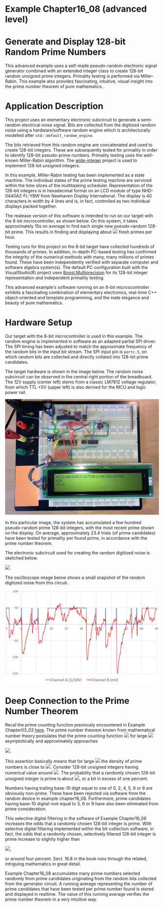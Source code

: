 # Example Chapter16_08 (advanced level)
# Generate and Display 128-bit Random Prime Numbers

This advanced example uses a self-made pseudo-random electronic
signal generator combined with an extended integer class
to create 128-bit random unsigned prime integers.
Primality testing is performed via Miller-Rabin.
This example also provides fascinating, intuitive,
visual insight into the prime number theorem
of pure mathematics.

# Application Description

This project uses an elementary electronic subcircuit
to generate a semi-random electrical noise signal.
Bits are collected from the digitized random noise
using a hardware/software random engine
which is architecturally modelled after `std::default_random_engine`.

The bits retrieved from this random engine
are concatenated and used to create 128-bit integers.
These are subsequently tested for primality
in order to identify 128-bit pseudo-prime numbers.
Primality testing uses the well-known Miller-Rabin algorithm.
The [wide-integer](https://github.com/ckormanyos/wide-integer)
project is used to implement 128-bit unsigned integers.

In this example, Miller-Rabin testing has been implemented as a state machine.
The individual states of the prime testing machine are serviced within the
time slices of the multitasking scheduler.
Representation of the 128-bit integers is in hexadecimal format
on an LCD module of type NHD-0440AZ-FL-YBW
from Newhaven Display International. The display
is 40 characters in width by 4 lines and is, in fact,
controlled as two individual displays packed together.

The realease version of this software is intended to run on our target
with the 8-bit microcontroller, as shown below.
On this system, it takes approximately 15s on average
to find each single new pseudo-random 128-bit prime.
This results in finding and displaying about
<img src="https://render.githubusercontent.com/render/math?math=\lesssim\,240">
fresh primes per hour.

Testing runs for this project on the 8-bit target have collected
hundreds of thousands of primes. In addition, in-depth PC-based testing
has confirmed the integrity of the numerical methods
with many, many millions of primes found. These have been independently verified
with separate computer and software algebra system(s).
The default PC configuration built with the VisualStudio(R)
project uses
[Boost.Multiprecision](https://www.boost.org/doc/libs/1_76_0/libs/multiprecision/doc/html/index.html)
for its 128-bit integer representation and independent primality testing.

This advanced example's software running on an 8-bit micrcocontroller
exhibits a fascinating combination of elementary electronics,
real-time C++ object-oriented and template programming,
and the inate elegance and beauty of pure mathematics.

# Hardware Setup

Our target with the 8-bit microcontroller is used in this example.
The random engine is implemented in software as an adapted
partial SPI driver. The SPI timing has been adjusted to match
the approximate frequency of the random bits in the input bit stream.
The SPI input pin is `portc.5`, on which
random bits are collected and directly collated into 128-bit prime candidates.

The target hardware is shown in the image below.
The random noise subcircuit can be observed in the central right portion
of the breadboard. The 12V supply (center left) stems from a classic LM7812
voltage regulator, from which TTL +5V (upper left) is also derived for
the MCU and logic power rail.

![](./images/board16_08.jpg)

In this particular image,
the system has accumulated a few hundred pseudo-random prime
128-bit integers, with the most recent prime shown on the display.
On average, approximately 23.4 trials (of prime candidates)
have been tested for primality per found prime, in accordance
with the prime number theorem.

The electronic subcircuit used for creating the random digitized noise
is sketched below.

![](./images/circuit16_08.svg)

The oscilloscope image below shows a small snapshot
of the random digitized noise from this circuit.

![](./images/signal16_08.jpg)

# Deep Connection to the Prime Number Theorem

Recal the prime counting function
previously encountered in Example Chapter03_02
[here](https://github.com/ckormanyos/real-time-cpp/tree/master/examples/chapter03_02#prime-counting-function).
The prime number theorem known from mathematical number theory
postulates that the prime counting function
<img src="https://render.githubusercontent.com/render/math?math=\pi(x)">
for large <img src="https://render.githubusercontent.com/render/math?math=x">
asymptotically and approximately approaches

<img src="https://render.githubusercontent.com/render/math?math=\pi(x)\,\sim\,\dfrac{\log(x)}{x}">.

This assertion basically means that
for large <img src="https://render.githubusercontent.com/render/math?math=n">
the density of prime numbers is close to
<img src="https://render.githubusercontent.com/render/math?math=1/\,\log(n)">.
Consider 128-bit unsigned integers having numerical value around
<img src="https://render.githubusercontent.com/render/math?math=2^{128}\,\approx\,3.4\,\times\,10^{38}">.
The probability that a randomly chosen 128-bit unsigned integer is prime is about
<img src="https://render.githubusercontent.com/render/math?math=1/\,\log(2^{128})\,\approx\,1/\,89">,
or a bit in excess of one percent.

Numbers having trailing base-10 digit equal to one of 0, 2, 4, 5, 6 or 8
are obviously non-prime. These have been rejected via software
from the random device in example chapter16_08.
Furthermore, prime candidates having base-10 digital root
equal to 3, 6 or 9 have also been eliminated from prime consideration.

This selective digital filtering in the software of Example Chapter16_08
increases the odds that a randomly chosen
128-bit integer is prime. With selective digital filtering implemented within
the bit-collection software, in fact,
the odds that a randomly chosen, selectively filtered
128-bit integer is prime increase to slightly higher than

<img src="https://render.githubusercontent.com/render/math?math=\left(\dfrac{1}{89}\right)\,\div\,\left(\dfrac{4}{10}\right)\,\div\,\left(\dfrac{2}{3}\right)\,\approx\,\dfrac{1}{24}">,

or around four percent. Sect. 16.8 in the book runs through
the related, intriguing mathematics in great detail.

Example Chapter16_08 accumulates many prime numbers
selected randomly from prime candidates originating from the random bits
collected from the generator circuit.
A running average representing the number of prime candidates
that have been tested per prime number found is stored
and displayed in realtime. The value of this running average
verifies the prime number theorem in a very intuitive way.
